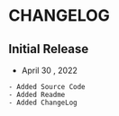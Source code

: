
# CHANGELOG

## Initial Release
- April 30 , 2022
```
- Added Source Code
- Added Readme 
- Added ChangeLog 
```